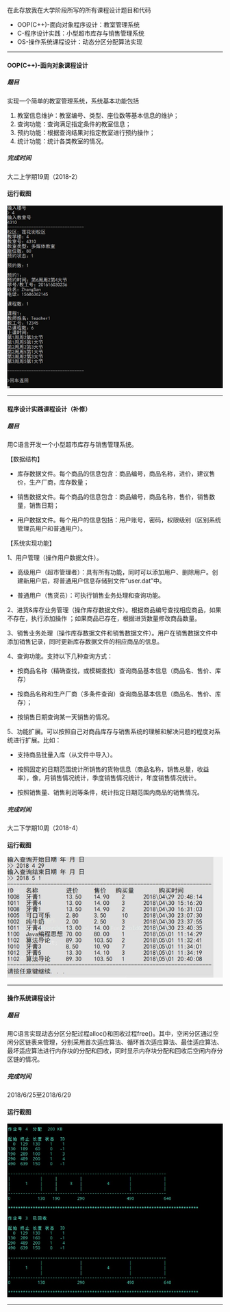 在此存放我在大学阶段所写的所有课程设计题目和代码

- OOP(C++)-面向对象程序设计：教室管理系统
- C-程序设计实践：小型超市库存与销售管理系统
- OS-操作系统课程设计：动态分区分配算法实现

----------


#### OOP(C++)-面向对象课程设计

##### 题目
实现一个简单的教室管理系统，系统基本功能包括
1) 教室信息维护：教室编号、类型、座位数等基本信息的维护；
2) 查询功能：查询满足指定条件的教室信息；
3) 预约功能：根据查询结果对指定教室进行预约操作；
4) 统计功能：统计各类教室的情况。

##### 完成时间
大二上学期19周（2018-2）

#### 运行截图
![image](img/cpp0.jpg)


----------


#### 程序设计实践课程设计（补修）

##### 题目

用C语言开发一个小型超市库存与销售管理系统。

【数据结构】

- 库存数据文件。每个商品的信息包含：商品编号，商品名称，进价，建议售价，生产厂商，库存数量；

- 销售数据文件。每个商品的信息包含：商品编号，商品名称，售价，销售数量，销售日期；

- 用户数据文件。每个用户的信息包括：用户账号，密码，权限级别（区别系统管理员用户和普通用户）。

【系统实现功能】

1、用户管理（操作用户数据文件）。

- 高级用户（超市管理者）：具有所有功能，同时可以添加用户、删除用户。创建新用户后，将普通用户信息存储到文件“user.dat”中。

- 普通用户（售货员）：可执行销售业务处理和查询功能。

2、进货&库存业务管理（操作库存数据文件）。根据商品编号查找相应商品，如果不存在，执行添加操作 ；如果商品已存在，根据进货数量修改商品数量。

3、销售业务处理（操作库存数据文件和销售数据文件）。用户在销售数据文件中添加销售记录，同时更新库存数据文件的相应商品的信息。

4、查询功能。支持以下几种查询方式：

- 按商品名称（精确查找，或模糊查找）查询商品基本信息（商品名、售价、库存）

- 按商品名称和生产厂商（多条件查询）查询商品基本信息（商品名、售价、库存）；

- 按销售日期查询某一天销售的情况。

5、功能扩展。可以按照自己对商品库存与销售系统的理解和解决问题的程度对系统进行扩展。比如：

- 支持商品批量入库（从文件中导入）。

- 按照固定的日期范围统计所销售的货物信息（商品名称，销售总量，收益率），像，月销售情况统计，季度销售情况统计，年度销售情况统计。

- 按照销售量、销售利润等条件，统计指定日期范围内商品的销售情况。

##### 完成时间
大二下学期10周（2018-4）

#### 运行截图
![image](img/c0.jpg)

----------


#### 操作系统课程设计

##### 题目
用C语言实现动态分区分配过程alloc()和回收过程free()。其中，空闲分区通过空闲分区链表来管理，分别采用首次适应算法、循环首次适应算法、最佳适应算法、最坏适应算法进行内存块的分配和回收，同时显示内存块分配和回收后空闲内存分区链的情况。
##### 完成时间
2018/6/25至2018/6/29

#### 运行截图
![image](img/os0.jpg)


----------
